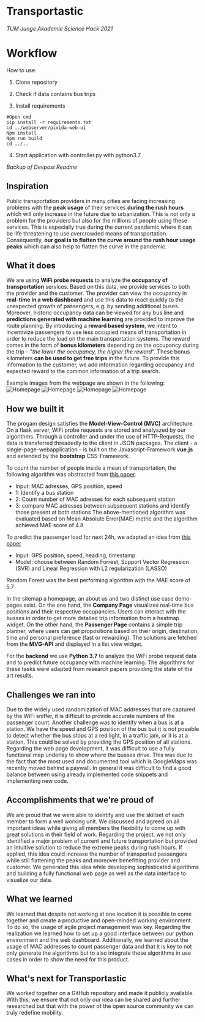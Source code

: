 # Transportastic
###### TUM Junge Akademie Science Hack 2021

# Workflow
How to use:

1. Clone repository

2. Check if data contains bus trips

3. Install requirements

```
#Open cmd
pip install -r requirements.txt
cd ../webserver/pixida-web-ui
Npm install
Npm run build
cd ../..
```

4. Start application with controller.py with python3.7


*Backup of Devpost Readme*
## Inspiration
Public transportation providers in many cities are facing increasing problems with the **peak usage** of their services **during the rush hours** which will only increase in the future due to urbanization.
This is not only a problem for the providers but also for the millions of people using these services. This is especially true during the current pandemic where it can be life threatening to use overcrowded means of transportation.
Consequently, **our goal is to flatten the curve around the rush hour usage peaks** which can also help to flatten the curve in the pandemic.

## What it does
We are using **WiFi probe requests** to analyze the **occupancy of transportation** services.
Based on this data, we provide services to both the provider and the customer.
The provider can view the occupancy in **real-time in a web dashboard** and use this data to react quickly to the unexpected growth of passengers, e.g. by sending additional buses.
Moreover, historic occupancy data can be viewed for any bus line and **predictions generated with machine learning** are provided to improve the route planning.
By introducing a **reward based system**, we intent to incentivize passengers to use less occupied means of transportation in order to reduce the load on the main transportation systems. The reward comes in the form of **bonus kilometers** depending on the occupancy during the trip - "*the lower the occupancy, the higher the reward*". These bonus kilometers **can be used to get free trips** in the future.
To provide this information to the customer, we add information regarding occupancy and expected reward to the common information of a trip search.

Example images from the webpage are shown in the following:
![Homepage](/images/home.png)
![Homepage](/images/overview_dashboard.png)
![Homepage](/images/passenger_view.png)
![Homepage](/images/team.png)


## How we built it
The progam design satisfies the **Model-View-Control (MVC)** architecture. On a flask server, WiFi probe requests are stored and analyszed by our algorithms. Through a controller and under the use of HTTP-Requests, the data is transferred threadedly to the client in JSON packages. The client - a single-page-webapplication - is built on the Javascript-Framework **vue.js** and extended by the **bootstrap** CSS-Framework.

To count the number of people inside a mean of transportation, the following algorithm was abstracted from [this paper](http://www.kresttechnology.com/krest-academic-projects/krest-mtech-projects/ECE/M-TECH%20EMBEDDED%20%202019-20/2019%20IEEE%20BASE%20PAPERS/32.Occupancy%20Estimation%20using%20WiFi%20A%20Case%20Study.pdf).
- Input: MAC adresses, GPS position, speed
- 1: Identify a bus station
- 2: Count number of MAC adresses for each subsequent station
- 3: compare MAC adresses between subsequent stations and identify those present at both stations
The above-mentioned algorithm was evaluated based on Mean Absolute Error(MAE) metric and the algorithm achieved MAE score of 4.8


To predict the passenger load for next 24h, we adapted an idea from [this paper](http://statweb.stanford.edu/~tibs/lasso/lasso.pdf)
- Input: GPS position, speed, heading, timestamp
- Model: choose between Random Forrest, Support Vector Regression (SVR) and Linear Regression with L2 regularization (LASSO)

Random Forest was the best performing algorithm with the MAE score of 5.7


In the sitemap a homepage, an about us and two distinct use case demo-pages exist. On the one hand, the **Company Page** visualizes real-time bus positions and their respective occupancies. Users can interact with the busses in order to get more detailed trip information from a heatmap widget. On the other hand, the **Passenger Page** contains a simple trip planner, where users can get propositions based on their origin, destination, time and personal preference (fast or rewarding). The solutions are fetched from the **MVG-API** and displayed in a list view widget. 

For the **backend** we use **Python 3.7** to analyze the WiFi probe request data and to predict future occupancy with machine learning. The algorithms for these tasks were adapted from research papers providing the state of the art results.

## Challenges we ran into
Due to the widely used randomization of MAC addresses that are captured by the WiFi sniffer, it is difficult to provide accurate numbers of the passenger count. Another challenge was to identify when a bus is at a station. We have the speed and GPS position of the bus but it is not possible to detect whether the bus stops at a red light, in a traffic jam, or it is at a station. This could be solved by providing the GPS position of all stations.
Regarding the web page development, it was difficult to use a fully functional map underlay to show where the busses drive. This was due to the fact that the most used and documented tool which is GoogleMaps was recently moved behind a paywall.
In general it was difficult to find a good balance between using already implemented code snippets and implementing new code.

## Accomplishments that we're proud of
We are proud that we were able to identify and use the skillset of each member to form a well working unit. We discussed and agreed on all important ideas while giving all members the flexibility to come up with great solutions in their field of work.
Regarding the project, we not only identified a major problem of current and future transportation but provided an intuitive solution to reduce the extreme peaks during rush hours. If applied, this idea could increase the number of transported passengers while still flattening the peaks and moreover benefitting provider and customer. We generated this idea while developing sophisticated algorithms and building a fully functional web page as well as the data interface to visualize our data.

## What we learned
We learned that despite not working at one location it is possible to come together and create a productive and open-minded working environment.
To do so, the usage of agile project management was key.
Regarding the realization we learned how to set up a good interface between our python environment and the web dashboard.
Additionally, we learned about the usage of MAC addresses to count passenger data and that it is key to not only generate the algorithms but to also integrate these algorithms in use cases in order to show the need for this product. 

## What's next for Transportastic
We worked together on a GitHub repository and made it publicly available. With this, we ensure that not only our idea can be shared and further researched but that with the power of the open source community we can truly redefine mobility. 
